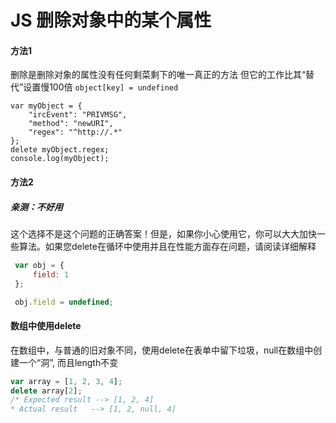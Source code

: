 # JS 删除对象中的某个属性

#### 方法1

删除是删除对象的属性没有任何剩菜剩下的唯一真正的方法
但它的工作比其“替代”设置慢100倍 `object[key] = undefined`

```jhs
var myObject = {
    "ircEvent": "PRIVMSG",
    "method": "newURI",
    "regex": "^http://.*"
};
delete myObject.regex;
console.log(myObject);
```

#### 方法2

##### 亲测：不好用

这个选择不是这个问题的正确答案！但是，如果你小心使用它，你可以大大加快一些算法。如果您delete在循环中使用并且在性能方面存在问题，请阅读详细解释

```js
 var obj = {
     field: 1     
 };

 obj.field = undefined;
```

#### 数组中使用delete

在数组中，与普通的旧对象不同，使用delete在表单中留下垃圾，null在数组中创建一个“洞”, 而且length不变

```js
var array = [1, 2, 3, 4];
delete array[2];
/* Expected result --> [1, 2, 4]
* Actual result   --> [1, 2, null, 4]
```